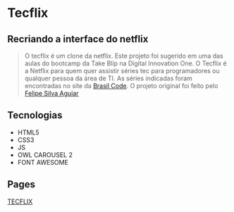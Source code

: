 # Tecflix

## Recriando a interface do netflix

>O tecflix é um clone da netflix. Este projeto foi sugerido em uma das aulas do bootcamp da Take Blip na Digital Innovation One. O Tecflix é a Netflix para quem quer assistir séries tec para programadores ou qualquer pessoa da área de TI. As séries indicadas foram encontradas no site da [Brasil Code](https://www.brasilcode.com.br/series-de-tecnologia-que-todo-programador-precisa-assistir/). O projeto original foi feito pelo [Felipe Silva Aguiar](https://github.com/felipeAguiarCode/netflix-clone)

## Tecnologias

- HTML5
- CSS3
- JS
- OWL CAROUSEL 2
- FONT AWESOME

## Pages

[TECFLIX](https://marcilio-freitas27.github.io/tecflix/)
